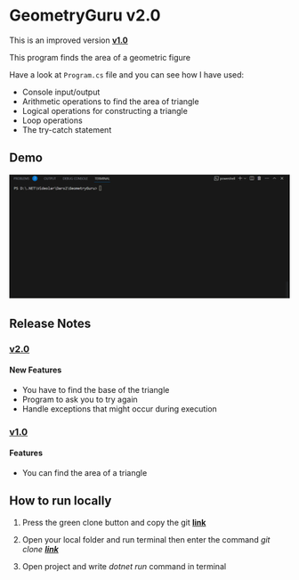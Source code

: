 # GeometryGuru v2.0
This is an improved version **[v1.0](https://github.com/Jarus95/GeometryGuru/tree/releases/v1.0)**

This program finds the area of a geometric figure

Have a look at `Program.cs` file and you can see how I have used:

* Console input/output
* Arithmetic operations to find the area of triangle
* Logical operations for constructing a triangle
* Loop operations
* The try-catch statement

## Demo
![demo](./Assets/demo-live-2.gif)

## Release Notes

### **[v2.0](https://github.com/Jarus95/GeometryGuru/tree/releases/v2.0)**

#### New Features
* You have to find the base of the triangle 
* Program to ask you to try again
* Handle exceptions that might occur during execution

### **[v1.0](https://github.com/Jarus95/GeometryGuru/tree/releases/v1.0)**

#### Features
* You can find the area of a triangle

## How to run locally
1. Press the green clone button and copy the git **[link](https://github.com/Jarus95/GeometryGuru.git)**



2. Open your local folder and run terminal then enter the command *git clone **[link](https://github.com/Jarus95/GeometryGuru.git)***


3. Open project and write _dotnet run_ command in terminal
